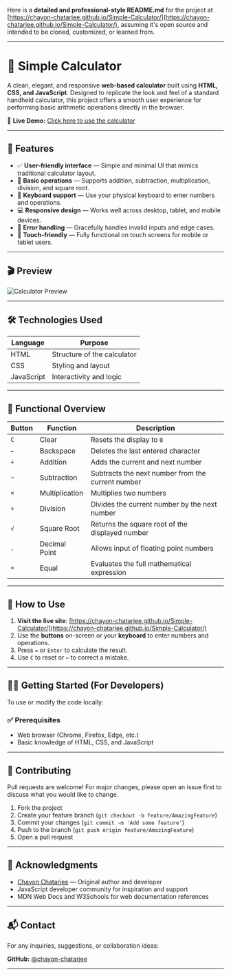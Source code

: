 Here is a **detailed and professional-style README.md** for the project at [https://chayon-chatarjee.github.io/Simple-Calculator/](https://chayon-chatarjee.github.io/Simple-Calculator/), assuming it's open source and intended to be cloned, customized, or learned from.

---

# 🧮 Simple Calculator

A clean, elegant, and responsive **web-based calculator** built using **HTML, CSS, and JavaScript**. Designed to replicate the look and feel of a standard handheld calculator, this project offers a smooth user experience for performing basic arithmetic operations directly in the browser.

🔗 **Live Demo:** [Click here to use the calculator](https://chayon-chatarjee.github.io/Simple-Calculator/)

---

## 📌 Features

* ✅ **User-friendly interface** — Simple and minimal UI that mimics traditional calculator layout.
* 🔢 **Basic operations** — Supports addition, subtraction, multiplication, division, and square root.
* 🔁 **Keyboard support** — Use your physical keyboard to enter numbers and operations.
* 💻 **Responsive design** — Works well across desktop, tablet, and mobile devices.
* 🧠 **Error handling** — Gracefully handles invalid inputs and edge cases.
* 📱 **Touch-friendly** — Fully functional on touch screens for mobile or tablet users.

---

## 🎬 Preview

![Calculator Preview](https://chayon-chatarjee.github.io/Simple-Calculator)

---

## 🛠️ Technologies Used

| Language   | Purpose                     |
| ---------- | --------------------------- |
| HTML       | Structure of the calculator |
| CSS        | Styling and layout          |
| JavaScript | Interactivity and logic     |

---

## 🧾 Functional Overview

| Button | Function       | Description                                       |
| ------ | -------------- | ------------------------------------------------- |
| `C`    | Clear          | Resets the display to `0`                         |
| `←`    | Backspace      | Deletes the last entered character                |
| `+`    | Addition       | Adds the current and next number                  |
| `−`    | Subtraction    | Subtracts the next number from the current number |
| `×`    | Multiplication | Multiplies two numbers                            |
| `÷`    | Division       | Divides the current number by the next number     |
| `√`    | Square Root    | Returns the square root of the displayed number   |
| `.`    | Decimal Point  | Allows input of floating point numbers            |
| `=`    | Equal          | Evaluates the full mathematical expression        |

---

## 🎯 How to Use

1. **Visit the live site**: [https://chayon-chatarjee.github.io/Simple-Calculator/](https://chayon-chatarjee.github.io/Simple-Calculator/)
2. Use the **buttons** on-screen or your **keyboard** to enter numbers and operations.
3. Press `=` or `Enter` to calculate the result.
4. Use `C` to reset or `←` to correct a mistake.

---

## 🧑‍💻 Getting Started (For Developers)

To use or modify the code locally:

### ✅ Prerequisites

* Web browser (Chrome, Firefox, Edge, etc.)
* Basic knowledge of HTML, CSS, and JavaScript

---

## 🤝 Contributing

Pull requests are welcome! For major changes, please open an issue first to discuss what you would like to change.

1. Fork the project
2. Create your feature branch (`git checkout -b feature/AmazingFeature`)
3. Commit your changes (`git commit -m 'Add some feature'`)
4. Push to the branch (`git push origin feature/AmazingFeature`)
5. Open a pull request

---

## 🙌 Acknowledgments

* [Chayon Chatarjee](https://github.com/chayon-chatarjee) — Original author and developer
* JavaScript developer community for inspiration and support
* MDN Web Docs and W3Schools for web documentation references

---

## 📬 Contact

For any inquiries, suggestions, or collaboration ideas:

**GitHub:** [@chayon-chatarjee](https://github.com/chayon-chatarjee)

---
